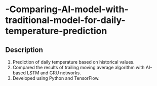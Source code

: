 # -Comparing-AI-model-with-traditional-model-for-daily-temperature-prediction
## Description

1. Prediction of daily temperature based on historical values. 
2. Compared the results of trailing moving average algorithm with AI-based LSTM and GRU networks.
3. Developed using Python and TensorFlow.
